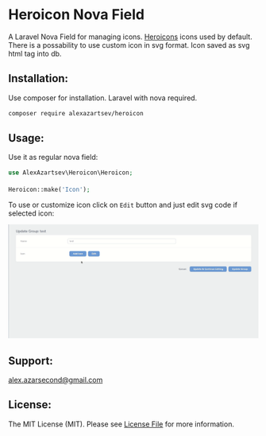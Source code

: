 # Heroicon Nova Field

A Laravel Nova Field for managing icons. [Heroicons](https://heroicons.com/) icons used by default. There is a
possability to use custom icon in svg format. Icon saved as svg html tag into db.

## Installation:

Use composer for installation. Laravel with nova required.

```bash
composer require alexazartsev/heroicon
```

## Usage:

Use it as regular nova field:

```php
use AlexAzartsev\Heroicon\Heroicon;

Heroicon::make('Icon');
```

To use or customize icon click on `Edit` button and just edit svg code if selected icon:

![Custom svg](screenshots/custom_icon.gif)

## Support:

alex.azarsecond@gmail.com

## License:

The MIT License (MIT). Please see [License File](LICENSE) for more information.
